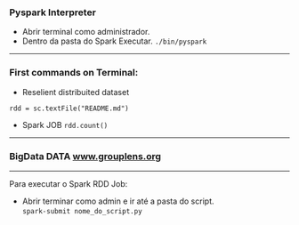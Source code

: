 ### Pyspark Interpreter  
* Abrir terminal como administrador.
* Dentro da pasta do Spark Executar.
```./bin/pyspark```  
---------
### First commands on Terminal:  
* Reselient distribuited dataset  
   
``` rdd = sc.textFile("README.md") ```  
  
* Spark JOB
``` rdd.count() ```  
---------
### BigData DATA www.grouplens.org  
---------
Para executar o Spark RDD Job:  
* Abrir terminar como admin e ir até a pasta do script.  
``` spark-submit nome_do_script.py ```



